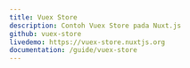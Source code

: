 ```yaml
---
title: Vuex Store
description: Contoh Vuex Store pada Nuxt.js
github: vuex-store
livedemo: https://vuex-store.nuxtjs.org
documentation: /guide/vuex-store
---
```

